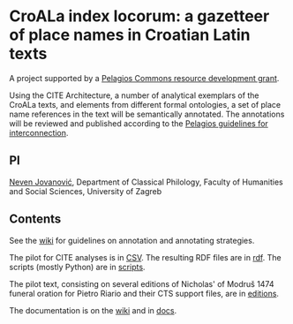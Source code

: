 # CroALa index locorum: a gazetteer of place names in Croatian Latin texts

A project supported by a [Pelagios Commons resource development grant](http://commons.pelagios.org/2016/07/announcing-the-pelagios-commons-resource-development-grant-recipients/).

Using the CITE Architecture, a number of analytical exemplars of the CroALa texts, and elements from different formal ontologies, a set of place name references in the text will be semantically annotated. The annotations will be reviewed and published according to the [Pelagios guidelines for interconnection](https://github.com/pelagios/pelagios-cookbook/wiki).


## PI

[Neven Jovanović](orcid.org/0000-0002-9119-399X), Department of Classical Philology, Faculty of Humanities and Social Sciences, 
University of Zagreb

## Contents

See the [wiki](https://github.com/nevenjovanovic/croala-pelagios/wiki) for guidelines on annotation and annotating strategies.

The pilot for CITE analyses is in [CSV](csv/pilot). The resulting RDF files are in [rdf](rdf). The scripts (mostly Python) are in [scripts](scripts).

The pilot text, consisting on several editions of Nicholas' of Modruš 1474 funeral oration for Pietro Riario and their CTS support files, are in [editions](editions).

The documentation is on the [wiki](https://github.com/nevenjovanovic/croala-pelagios/wiki) and in [docs](docs).
